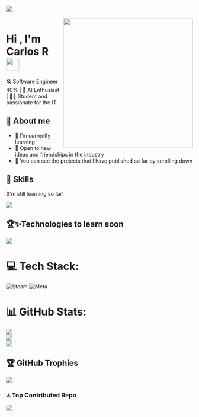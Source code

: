 <img src="https://user-images.githubusercontent.com/73097560/115834477-dbab4500-a447-11eb-908a-139a6edaec5c.gif"><br><br>
<img align='right' src="https://github.com/user-attachments/assets/65a52b1d-29cb-47dd-a6d9-1f12243944c0" width="350" >


<h1 ><b>Hi , I'm Carlos R </b><img src="https://media.giphy.com/media/hvRJCLFzcasrR4ia7z/giphy.gif" width="35"></h1>
🛠️ Software Engineer 40% | 🚀 AI Enthusiast | 👨‍💻 Student and passionate for the IT

## 🚀 About me
- 🌱 I’m currently learning
- 👥 Open to new ideas and friendships in the industry
- 📁 You can see the projects that I have published so far by scrolling down
## 💎 Skills
(I'm still learning so far)

<img src="https://skillicons.dev/icons?i=git,css,discord,github,html,java,js,vscode" />

## 🏆✨Technologies to learn soon

<img src="https://skillicons.dev/icons?i=mysql,py,react" />



# 💻 Tech Stack:
![Steam](https://img.shields.io/badge/steam-%23000000.svg?style=for-the-badge&logo=steam&logoColor=white) ![Meta](https://img.shields.io/badge/Meta-%230467DF.svg?style=for-the-badge&logo=Meta&logoColor=white)
# 📊 GitHub Stats:
![](https://github-readme-stats.vercel.app/api?username=GhCarlozz&theme=highcontrast&hide_border=false&include_all_commits=false&count_private=false)<br/>
![](https://github-readme-streak-stats.herokuapp.com/?user=GhCarlozz&theme=highcontrast&hide_border=false)<br/>
![](https://github-readme-stats.vercel.app/api/top-langs/?username=GhCarlozz&theme=highcontrast&hide_border=false&include_all_commits=false&count_private=false&layout=compact)

## 🏆 GitHub Trophies
![](https://github-profile-trophy.vercel.app/?username=GhCarlozz&theme=radical&no-frame=false&no-bg=true&margin-w=4)

### 🔝 Top Contributed Repo
![](https://github-contributor-stats.vercel.app/api?username=GhCarlozz&limit=5&theme=dark&combine_all_yearly_contributions=true)

<!-- Proudly created with GPRM ( https://gprm.itsvg.in ) -->
